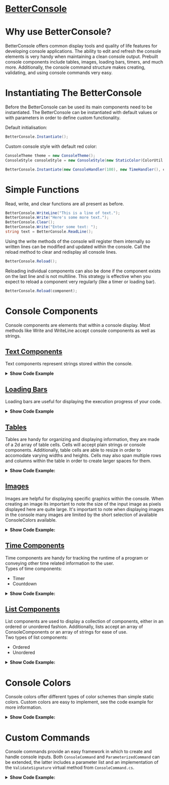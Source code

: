 # <u>BetterConsole</u>

# Why use BetterConsole?

BetterConsole offers common display tools and quality of life features for developing console applications.
The ability to edit and refresh the console elements is very handy when maintaining a clean console output.
Prebuilt console components include tables, images, loading bars, timers, and much more.
Additionally, the console command structure makes creating, validating, and using console commands very easy.


# Instantiating The BetterConsole

Before the BetterConsole can be used its main components need to be instantiated.
The BetterConsole can be instantiated with default values or with parameters in order to define custom functionality.

Default initialisation:
```c#
BetterConsole.Instantiate();
```

Custom console style with default red color:
```c#
ConsoleTheme theme = new ConsoleTheme();
ConsoleStyle consoleStyle = new ConsoleStyle(new StaticColor(ColorUtil.ConvertToColor(ConsoleColor.Red)), theme);

BetterConsole.Instantiate(new ConsoleHandler(100), new TimeHandler(), consoleStyle);
```


# Simple Functions

Read, write, and clear functions are all present as before.

```c#
BetterConsole.WriteLine("This is a line of text.");
BetterConsole.Write("Here's some more text.");
BetterConsole.Clear();
BetterConsole.Write("Enter some text: ");
string text = BetterConsole.ReadLine();
```

Using the write methods of the console will register them internally so written lines can be modified and updated within the console.
Call the reload method to clear and redisplay all console lines.

```c#
BetterConsole.Reload();
```
Reloading individual components can also be done if the component exists on the last line and is not multiline.
This strategy is effective when you expect to reload a component very regularly (like a timer or loading bar).
```c#
BetterConsole.Reload(component);
```


# Console Components

Console components are elements that within a console display.
Most methods like Write and WriteLine accept console components as well as strings.


## <u>Text Components</u>

Text components represent strings stored within the console. 

<details>
    <summary>
        <b>Show Code Example</b>
    </summary>
<br/>

Let's write a text component in the color green.

```c#
TextComponent text = new TextComponent("This will appear green!");
text.SetColor(new StaticColor(Color.Green));
BetterConsole.WriteLine(text);
```

Alternatively, for plain text the regular Console methods are implemented to make usage easier.

```c#
BetterConsole.WriteLine("This will also appear green!", new StaticColor(Color.Green));
```

</details>


## <u>Loading Bars</u>
Loading bars are useful for displaying the execution progress of your code. 

<details>
    <summary>
        <b>Show Code Example</b>
    </summary>
<br/>

1. Let's create a loading bar with a defined length of 10 units. We will also write the loading bar to the console.

```c#
LoadingBar loadingBar = new LoadingBar(style, 10);
BetterConsole.WriteLine("Execution process: ");
BetterConsole.Write(loadingBar);
```

2. Great, now all we need to do is provide our loading bar with its the current program progress. Note that input values to the SetPercentage method are automatically bounded between 0 and 1.

```c#
for (int i = 0; i <= n; i++) {
    //Do stuff.
    loadingBar.SetPercentage(i/n);
}
```

</details>


## <u>Tables</u>

Tables are handy for organizing and displaying information, they are made of a 2d array of table cells. Cells will accept plain strings or console components. Additionally, table cells are able to resize in order to accomodate varying widths and heights. Cells may also span multiple rows and columns within the table in order to create larger spaces for them.

<details>
    <summary>
        <b>Show Code Example:</b>
    </summary>
<br/>
    
Let's say two friends want to track how many animals they each saw throughout the day, let's help them display this important information in a table.
1. Create a 3x3 table and label the outer cells.

```c#
Table table = new Table(3,3);

table.SetCell(new Cell("Tom"),0,1);
table.SetCell(new Cell("John"),0,2);

table.SetCell(new Cell("Dogs"),1,0);
table.SetCell(new Cell("Cats"),2,0);
```

2. Fill the inner cells with their data and have the console write the table.

```c#
table.SetCell(new Cell("10"),1,1);
table.SetCell(new Cell("2"),1,2);
table.SetCell(new Cell("6"),2,1);
table.SetCell(new Cell("9"),2,2);

BetterConsole.Write(table);
```

3. Let's now add a header within our table. Resize the table with a lower vertical alignment, add the title cell with a 3 column width, and reload the console.

```c#
table.Resize(4, 3, verticalAlignment: VerticalAlignment.Lower);
            
Cell titleCell = new Cell("Animals Spotted", 3, 1);
table.SetCell(titleCell, 0, 0);

BetterConsole.Reload();
```

4. Observe your beautifully displayed table.

```
 _________________
| Animals Spotted |
|-----------------|
|     | Tom | John|
|-----|-----|-----|
| Dogs|  10 |  2  |
|-----|-----|-----|
| Cats|  6  |  9  |
|_____|_____|_____|

```

</details>


## <u>Images</u>

Images are helpful for displaying specific graphics within the console.
When creating an image its important to note the size of the input image as pixels displayed here are quite large.
It's important to note when displaying images in the console many images are limited by the short selection of available ConsoleColors available.

<details>
    <summary>
        <b>Show Code Example:</b>
    </summary>
<br/>

1. Get the complete image path.
```c#
string imagePath = Path.GetDirectoryName(Path.GetDirectoryName(Directory.GetCurrentDirectory()))+"\\Images\\MyImage.png"));
```

2. Create and write the image to the console.
```c#
Image image = new Image(imagePath);
BetterConsole.WriteLine(image);
```

</details>


## <u>Time Components</u>

Time components are handy for tracking the runtime of a program or conveying other time related information to the user.
<br/>
Types of time components:
- Timer
- Countdown

<details>
    <summary>
        <b>Show Code Example:</b>
    </summary>
<br/>

1. Create timer and write it to the console.

```c#
Timer timer = new Timer();

BetterConsole.WriteLine("This timer has been running for: ");
BetterConsole.Write(timer);
```

2. Start the timer to begin timed updates.

```c#
timer.Start();
```

3. Stop the timer when ready.

```c#
timer.Stop();
```

</details>


## <u>List Components</u>

List components are used to display a collection of components, either in an ordered or unordered fashion.
Additionally, lists accept an array of ConsoleComponents or an array of strings for ease of use.
<br/>
Two types of list components:
- Ordered
- Unordered

<details>
    <summary>
        <b>Show Code Example:</b>
    </summary>
<br/>

1. Create an ordered list and write it to the console.

```c#
string[] nums = new string[]{"1", "2", "64", "4"};
OrderedList orderedList = new OrderedListComponent("List of my top 4 favorite numbers:", nums);
BetterConsole.WriteLine(orderedList);
```

</details>


# Console Colors

Console colors offer different types of color schemes than simple static colors.
Custom colors are easy to implement, see the code example for more information.

<details>
    <summary>
        <b>Show Code Example:</b>
    </summary>
<br/>

The following example will implement an example color that alternates colors every word.

1. Create a class and extend `ComponentColor`, make sure to implement the `ApplyTo` function.

```c#
using System.Drawing;

public class ExampleColor : ComponentColor
{
    public Color[] Colors { get; }
            
    public ExampleColor(Color[] colors)
    {
        Colors = colors;
    }

    public override ComponentBuilder ApplyTo(string toDisplay)
    {
        ComponentBuilder toReturn = new ComponentBuilder();
        string[] list = toDisplay.Split(new[] {' ', '\n'});

        for(int i = 0; i < list.Length; i++)
        {
            toReturn.Append(new ComponentBuilder.ComponentSegment(list[i], Colors[i % Colors.Length]));
        }

        return toReturn;
    }
}
```

2. Apply this color and output text.

```c#
TextComponent text = new TextComponent("Hello folks,\nLook at these cool colors!");
text.Color = new ExampleColor(new Color[]{Color.Red, Color.Green});
BetterConsole.WriteLine(text);
```

</details>


# Custom Commands

Console commands provide an easy framework in which to create and handle console inputs.
Both `ConsoleCommand` and `ParameterizedCommand` can be extended, the latter includes a parameter list and an implementation of the `ValidateSignature` virtual method from `ConsoleCommand.cs`.

<details>
    <summary>
        <b>Show Code Example:</b>
    </summary>
<br/>

1. Create a new class `PingCommand` and extend `ParameterizedCommand` to include default signature validation. 
Make sure to override the Execute method with a simple implementation.

```c#
public class PingCommand : ParameterizedCommand {
    public PingCommand() : base("ping")
    {
        Description = "Pings the console for a response.";
    }

    public override void Execute(CommandSignature signature)
    {
        BetterConsole.WriteLine("pong");
    }
}
```

2. Now all we need to do is register an instance of our new command within the BetterConsole. The `BeginCommandHandling` method creates a new thread to handle incoming user inputs so new content can still be output to the console.

```c#
BetterConsole.Register(new PingCommand()):
BetterConsole.BeginCommandHandling();
```

</details>
